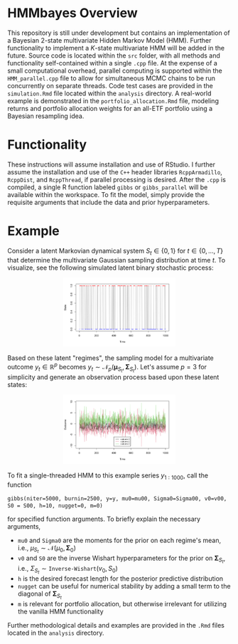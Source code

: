 # HMMbayes Overview
This repository is still under development but contains an implementation of a Bayesian 2-state multivariate Hidden Markov Model (HMM). Further functionality to implement a $K$-state multivariate HMM will be added in the future. Source code is located within the ```src``` folder, with all methods and functionality self-contained within a single ```.cpp``` file. At the expense of a small computational overhead, parallel computing is supported within the ```HMM_parallel.cpp``` file to allow for simultaneous MCMC chains to be run concurrently on separate threads. Code test cases are provided in the ```simulation.Rmd``` file located within the ```analysis``` directory. A real-world example is demonstrated in the ```portfolio_allocation.Rmd``` file, modeling returns and portfolio allocation weights for an all-ETF portfolio using a Bayesian resampling idea.

# Functionality
These instructions will assume installation and use of RStudio. I further assume the installation and use of the $\texttt{C++}$ header libraries ```RcppArmadillo```, ```RcppDist```, and ```RcppThread```, if parallel processing is desired. After the ```.cpp``` is compiled, a single R function labeled ```gibbs``` or ```gibbs_parallel``` will be available within the workspace. To fit the model, simply provide the requisite arguments that include the data and prior hyperparameters. 

# Example
Consider a latent Markovian dynamical system $S_t\in\{0,1\}$ for $t\in\{0,\ldots,T\}$ that determine the multivariate Gaussian sampling distribution at time $t$. To visualize, see the following simulated latent binary stochastic process:

<p align="center">
<img src="img/states.png" width="50%">
</p>

Based on these latent "regimes", the sampling model for a multivariate outcome $y_t\in\mathbb R^{p}$ becomes $y_t\sim \mathcal N_p(\boldsymbol \mu_{S_t}, \boldsymbol \Sigma_{S_t})$. Let's assume $p=3$ for simplicity and generate an observation process based upon these latent states:

<p align="center">
<img src="img/outcome.png" width="50%">
</p>

To fit a single-threaded HMM to this example series $y_{1:1000}$, call the function 
```
gibbs(niter=5000, burnin=2500, y=y, mu0=mu00, Sigma0=Sigma00, v0=v00, S0 = S00, h=10, nugget=0, m=0)
```
for specified function arguments. To briefly explain the necessary arguments,

- ```mu0``` and ```Sigma0``` are the moments for the prior on each regime's mean, i.e., $\mu_{S_t} \sim \mathcal N(\mu_{0}, \boldsymbol \Sigma_{0})$
- ```v0``` and ```S0``` are the inverse Wishart hyperparameters for the prior on $\boldsymbol \Sigma_{S_t}$, i.e., $\Sigma_{S_t}\sim \texttt{Inverse-Wishart}(v_0, S_0)$
- ```h``` is the desired forecast length for the posterior predictive distribution
- ```nugget``` can be useful for numerical stability by adding a small term to the diagonal of $\boldsymbol\Sigma_{S_t}$
- ```m``` is relevant for portfolio allocation, but otherwise irrelevant for utilizing the vanilla HMM functionality 

Further methodological details and examples are provided in the ```.Rmd``` files located in the ```analysis``` directory.

